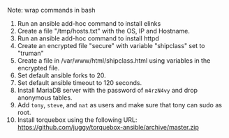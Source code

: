 Note: wrap commands in bash

1. Run an ansible add-hoc command to install elinks
2. Create a file "/tmp/hosts.txt" with the OS, IP and Hostname.
3. Run an ansible add-hoc command to install httpd
4. Create an encrypted file "secure" with variable "shipclass" set to "truman"
5. Create a file in /var/www/html/shipclass.html using variables in the encrypted file.
6. Set default ansible forks to 20.
7. Set default ansible timeout to 120 seconds.
8. Install MariaDB server with the password of `m4rzN4vy` and drop anonymous tables.
9. Add `tony`, `steve`, and `nat` as users and make sure that tony can sudo as root.
10. Install torquebox using the following URL: https://github.com/juggy/torquebox-ansible/archive/master.zip
